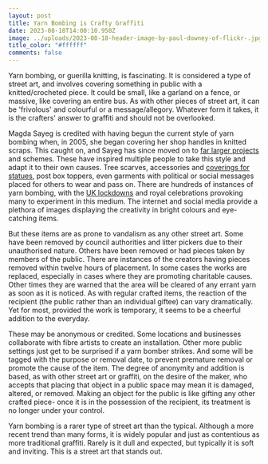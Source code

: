 ```yaml
---
layout: post
title: Yarn Bombing is Crafty Graffiti
date: 2023-08-18T14:00:10.950Z
image: ../uploads/2023-08-18-header-image-by-paul-downey-of-flickr-.jpg
title_color: "#ffffff"
comments: false
---
```

Y﻿arn bombing, or guerilla knitting, is fascinating. It is considered a type of street art, and involves covering something in public with a knitted/crocheted piece. It could be small, like a garland on a fence, or massive, like covering an entire bus. As with other pieces of street art, it can be 'frivolous' and colourful or a message/allegory. Whatever form it takes, it is the crafters' answer to graffiti and should not be overlooked.

M﻿agda Sayeg is credited with having begun the current style of yarn bombing when, in 2005, she began covering her shop handles in knitted scraps. This caught on, and Sayeg has since moved on to [far larger projects](https://www.ted.com/talks/magda_sayeg_how_yarn_bombing_grew_into_a_worldwide_movement) and schemes. These have inspired multiple people to take this style and adapt it to their own causes. Tree scarves, accessories and [coverings for statues](https://www.nytimes.com/2011/05/19/fashion/creating-graffiti-with-yarn.html), post box toppers, even garments with political or social messages placed for others to wear and pass on.  There are hundreds of instances of yarn bombing, with the [UK lockdowns](https://www.shropshirestar.com/news/viral-news/2021/06/04/book-celebrates-uk-yarn-bombing-craze-through-lockdown/) and royal celebrations provoking many to experiment in this medium. The internet and social media provide a plethora of images displaying the creativity in bright colours and eye-catching items.

B﻿ut these items are as prone to vandalism as any other street art. Some have been removed by council authorities and litter pickers due to their unauthorised nature. Others have been removed or had pieces taken by members of the public. There are instances of the creators having pieces removed within twelve hours of placement. In some cases the works are replaced, especially in cases where they are promoting charitable causes. Other times they are warned that the area will be cleared of any errant yarn as soon as it is noticed. As with regular crafted items, the reaction of the recipient (the public rather than an individual giftee) can vary dramatically. Yet for most, provided the work is temporary, it seems to be a cheerful addition to the everyday.

T﻿hese may be anonymous or credited. Some locations and businesses collaborate with fibre artists to create an installation. Other more public settings just get to be surprised if a yarn bomber strikes. And some will be tagged with the purpose or removal date, to prevent premature removal or promote the cause of the item. The degree of anonymity and addition is based, as with other street art or graffiti, on the desire of the maker, who accepts that placing that object in a public space may mean it is damaged, altered, or removed. Making an object for the public is like gifting any other crafted piece- once it is in the possession of the recipient, its treatment is no longer under your control.

Y﻿arn bombing is a rarer type of street art than the typical. Although a more recent trend than many forms, it is widely popular and just as contentious as more traditional graffiti. Rarely is it dull and expected, but typically it is soft and inviting. This is a street art that stands out.